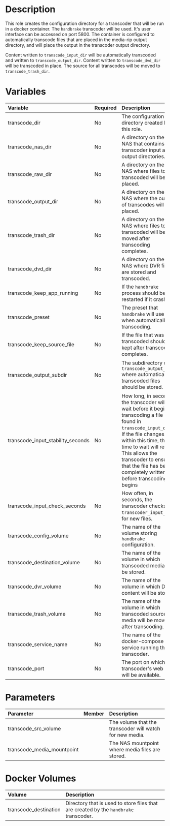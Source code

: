 # Description

This role creates the configuration directory for a transcoder that will be run in a docker container.  The `handbrake`
transcoder will be used.  It's user interface can be accessed on port 5800.  The container is configured to
automatically transcode files that are placed in the media-rip output directory, and will place the output in the
transcoder output directory.

Content written to `transcode_input_dir` will be automatically transcoded and written to `transcode_output_dir`.
Content written to `transcode_dvd_dir` will be transcoded in place.  The source for all transcodes will be moved to
`transcode_trash_dir`.

# Variables

| Variable                          | Required | Description                                                                                                                                                                                                                                                                                      | Default                                                                                  |
|:----------------------------------|:---------|:-------------------------------------------------------------------------------------------------------------------------------------------------------------------------------------------------------------------------------------------------------------------------------------------------|:-----------------------------------------------------------------------------------------|
| transcode_dir                     | No       | The configuration directory created by this role.                                                                                                                                                                                                                                                | `{{ docker_compose_dir }}/transcode`                                                     |
| transcode_nas_dir                 | No       | A directory on the NAS that contains transcoder input and output directories.                                                                                                                                                                                                                    | `{{ nas_media_dir }}/transcode`                                                          |
| transcode_raw_dir                 | No       | A directory on the NAS where files to be transcoded will be placed.                                                                                                                                                                                                                              | `{{ transcode_nas_dir }}/src`                                                            |
| transcode_output_dir              | No       | A directory on the NAS where the output of transcodes will be placed.                                                                                                                                                                                                                            | `{{ transcode_nas_dir }}/output`                                                         |
| transcode_trash_dir               | No       | A directory on the NAS where files to be transcoded will be moved after transcoding completes.                                                                                                                                                                                                   | `{{ nas_media_dir }}/@Recycle`                                                           |
| transcode_dvd_dir                 | No       | A directory on the NAS where DVR files are stored and transcoded.                                                                                                                                                                                                                                | `{{ nas_media_dir }}/DVR`                                                                |
| transcode_keep_app_running        | No       | If the `handbrake` process should be restarted if it crashes.                                                                                                                                                                                                                                    | 1 (yes)                                                                                  |
| transcode_preset                  | No       | The preset that `handbrake` will use us when automatically transcoding.                                                                                                                                                                                                                          | General/Very Fast 1080p30                                                                |
| transcode_keep_source_file        | No       | If the file that was transcoded should be kept after transcode completes.                                                                                                                                                                                                                        | 0 (delete the file)                                                                      |
| transcode_output_subdir           | No       | The subdirectory of `transcode_output_dir` where automatically transcoded files should be stored.                                                                                                                                                                                                | SAME_AS_SRC (uses the same subdirectory as the file was in within `transcode_input_dir`) |
| transcode_input_stability_seconds | No       | How long, in seconds, the transcoder will wait before it begins transcoding a file found in `transcode_input_dir`.  If the file changes within this time, the time to wait will reset.  This allows the transcoder to ensure that the file has been completely written before transcoding begins | 30                                                                                       |
| transcode_input_check_seconds     | No       | How often, in seconds, the transcoder checks `transcoder_input_dir`. for new files.                                                                                                                                                                                                              | 60                                                                                       |
| transcode_config_volume           | No       | The name of the volume storing `handbrake` configuration.                                                                                                                                                                                                                                        | transcode_config                                                                         |
| transcode_destination_volume      | No       | The name of the volume in which transcoded media will be stored.                                                                                                                                                                                                                                 | transcode_destination                                                                    |
| transcode_dvr_volume              | No       | The name of the volume in which DVR content will be stored.                                                                                                                                                                                                                                      | transcode_dvr                                                                            |
| transcode_trash_volume            | No       | The name of the volume in which transcoded source media will be moved after transcoding.                                                                                                                                                                                                         | transcode_destination                                                                    |
| transcode_service_name            | No       | The name of the docker-compose service running the transcoder.                                                                                                                                                                                                                                   | handbrake                                                                                |
| transcode_port                    | No       | The port on which the transcoder's web UI will be available.                                                                                                                                                                                                                                     | 5800                                                                                     |

# Parameters

| Parameter                  | Member | Description                                                             |
|:---------------------------|:-------|:------------------------------------------------------------------------|
| transcode_src_volume       |        | The volume that the transcoder will watch for new media.                |
| transcode_media_mountpoint |        | The NAS mountpoint where media files are stored.                        |

# Docker Volumes

| Volume                | Description                                                                           |
|:----------------------|:--------------------------------------------------------------------------------------|
 | transcode_destination | Directory that is used to store files that are created by the `handbrake` transcoder. |
